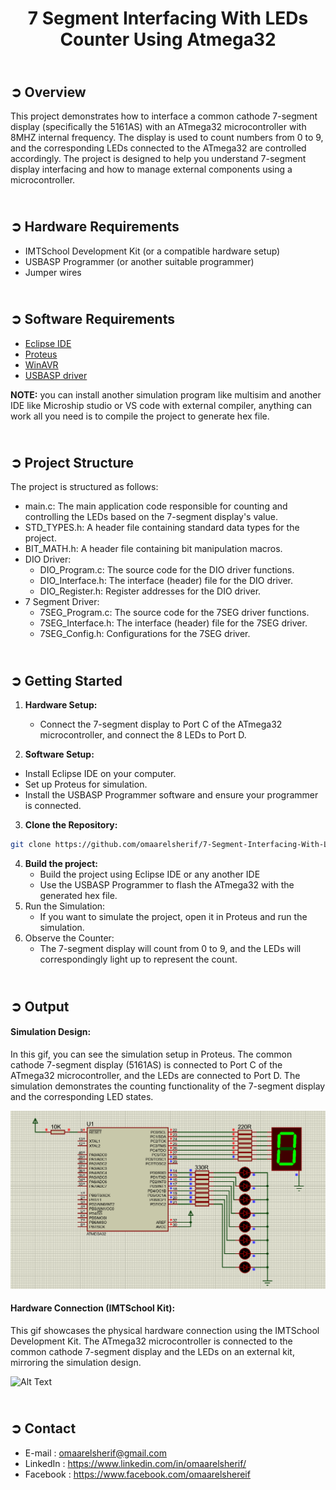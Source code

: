 <!-- PROJECT TITLE -->
<h1 align="center">7 Segment Interfacing With LEDs Counter Using Atmega32</h1>

<!-- OVERVIEW -->
## <br>**➲ Overview**
This project demonstrates how to interface a common cathode 7-segment display (specifically the 5161AS) with an ATmega32 microcontroller with 8MHZ internal frequency. The display is used to count numbers from 0 to 9, and the corresponding LEDs connected to the ATmega32 are controlled accordingly. The project is designed to help you understand 7-segment display interfacing and how to manage external components using a microcontroller.

<!-- HARDWARE REQUIREMENTS -->
## <br>**➲ Hardware Requirements**
* IMTSchool Development Kit (or a compatible hardware setup)
* USBASP Programmer (or another suitable programmer)
* Jumper wires

<!-- SOFTWARE REQUIREMENTS -->
## <br>**➲ Software Requirements**
* <a href="https://www.eclipse.org/downloads/packages/release/2023-06/r/eclipse-ide-cc-developers" target="_blank">Eclipse IDE</a> 
* <a href="https://www.labcenter.com/downloads/" target="_blank">Proteus</a> 
* <a href="https://sourceforge.net/projects/winavr/" target="_blank">WinAVR</a> 
* <a href="https://www.fischl.de/usbasp/" target="_blank">USBASP driver</a> 

**NOTE:** you can install another simulation program like multisim and another IDE like Microship studio or VS code with external compiler, anything can work all you need is to compile the project to generate hex file.

<!-- PROJECT STRUCTURE -->
## <br>**➲ Project Structure**
The project is structured as follows:
* main.c: The main application code responsible for counting and controlling the LEDs based on the 7-segment display's value.
* STD_TYPES.h: A header file containing standard data types for the project.
* BIT_MATH.h: A header file containing bit manipulation macros.
* DIO Driver:
  * DIO_Program.c: The source code for the DIO driver functions.
  * DIO_Interface.h: The interface (header) file for the DIO driver.
  * DIO_Register.h: Register addresses for the DIO driver.
* 7 Segment Driver:
  * 7SEG_Program.c: The source code for the 7SEG driver functions.
  * 7SEG_Interface.h: The interface (header) file for the 7SEG driver.
  * 7SEG_Config.h: Configurations for the 7SEG driver.

<!-- GETTING STARTED -->
## <br>**➲ Getting Started**
1. **Hardware Setup:**
   * Connect the 7-segment display to Port C of the ATmega32 microcontroller, and connect the 8 LEDs to Port D. 

2. **Software Setup:**
* Install Eclipse IDE on your computer.
* Set up Proteus for simulation.
* Install the USBASP Programmer software and ensure your programmer is connected.
3. **Clone the Repository:**
```sh
git clone https://github.com/omaarelsherif/7-Segment-Interfacing-With-LEDs-Counter-Using-Atmega32.git
```
4. **Build the project:**
   * Build the project using Eclipse IDE or any another IDE
   * Use the USBASP Programmer to flash the ATmega32 with the generated hex file.
5. Run the Simulation:
   * If you want to simulate the project, open it in Proteus and run the simulation.
6. Observe the Counter:
   * The 7-segment display will count from 0 to 9, and the LEDs will correspondingly light up to represent the count.

<!-- OUTPUT -->
## <br>**➲ Output**
<h4>Simulation Design: </h4>
In this gif, you can see the simulation setup in Proteus. The common cathode 7-segment display (5161AS) is connected to Port C of the ATmega32 microcontroller, and the LEDs are connected to Port D. The simulation demonstrates the counting functionality of the 7-segment display and the corresponding LED states.

![Alt Text](7SEG/Output/software.gif)

<h4>Hardware Connection (IMTSchool Kit): </h4>
This gif showcases the physical hardware connection using the IMTSchool Development Kit. The ATmega32 microcontroller is connected to the common cathode 7-segment display and the LEDs on an external kit, mirroring the simulation design.

![Alt Text](7SEG/Output/hardware.gif)

<!-- CONTACT -->
## <br>**➲ Contact**
- E-mail   : [omaarelsherif@gmail.com](mailto:omaarelsherif@gmail.com)
- LinkedIn : https://www.linkedin.com/in/omaarelsherif/
- Facebook : https://www.facebook.com/omaarelshereif
